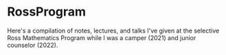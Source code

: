 # RossProgram

Here's a compilation of notes, lectures, and talks I've given at the selective Ross Mathematics Program while I was a camper (2021) and junior counselor (2022).

